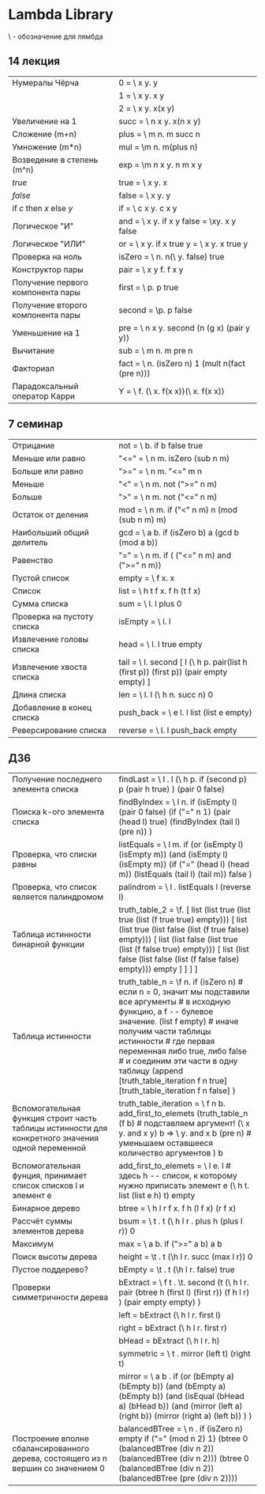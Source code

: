 # Lambda Library
\ - обозначение для лямбда

## 14 лекция
<p>
    <table>
        <tr>
            <td width="200px">Нумералы Чёрча</td>
            <td>0 = \ x y. y</td>
        </tr>
        <tr>
            <td width="200px"></td>
            <td>1 = \ x y. x y</td>
        </tr>
        <tr>
            <td width="200px"></td>
            <td>2 = \ x y. x(x y)</td>
        </tr>
        <tr>
            <td width="200px">Увеличение на 1</td>
            <td>succ = \ n x y. x(n x y)</td>
        </tr>
        <tr>
            <td width="200px">Сложение (m+n)</td>
            <td>plus = \ m n. m succ n</td>
        </tr>
        <tr>
            <td width="200px">Умножение (m*n)</td>
            <td>mul = \m n. m(plus n)</td>
        </tr>
        <tr>
            <td width="200px">Возведение в степень (m^n)</td>
            <td>exp = \m n x y. n m x y</td>
        </tr>
        <tr>
            <td width="200px"><i>true</td>
            <td>true = \ x y. x</td>
        </tr>
        <tr>
            <td width="200px"><i>false</td>
            <td>false = \ x y. y</td>
        </tr>
        <tr>
            <td width="200px">if <i>c</i> then <i>x</i> else <i>y</td>
            <td>if = \ c x y. c x y</td>
        </tr>
        <tr>
            <td width="200px">Логическое "И"</td>
            <td>and = \ x y. if x y false = \xy. x y false</td>
        </tr>
        <tr>
            <td width="200px">Логическое "ИЛИ"</td>
            <td>or = \ x y. if x true y = \ x y. x true y</td>
        </tr>
        <tr>
            <td width="200px">Проверка на ноль</td>
            <td>isZero = \ n. n(\ y. false) true</td>
        </tr>
        <tr>
            <td width="200px">Конструктор пары</td>
            <td>pair = \ x y f. f x y</td>
        </tr>
        <tr>
            <td width="200px">Получение первого компонента пары</td>
            <td>first = \ p. p true</td>
        </tr>
        <tr>
            <td width="200px">Получение второго компонента пары</td>
            <td>second = \p. p false</td>
        </tr>
        <tr>
            <td width="200px">Уменьшение на 1</td>
            <td>pre = \ n x y. second (n (g x) (pair y y))</td>
        </tr>
        <tr>
            <td width="200px">Вычитание</td>
            <td>sub = \ m n. m pre n</td>
        </tr>
        <tr>
            <td width="200px">Факториал</td>
            <td>fact = \ n. (isZero n) 1 (mult n(fact (pre n)))</td>
        </tr>
        <tr>
            <td width="200px">Парадоксальный оператор Карри</td>
            <td>Y = \ f. (\ x. f(x x))(\ x. f(x x))</td>
        </tr>
    </table>
</p>

## 7 семинар
<p>
    <table>
        <tr>
            <td width="200px">Отрицание</td>
            <td>not = \ b. if b false true</td>
        </tr>
        <tr>
            <td width="200px">Меньше или равно</td>
            <td>"<=" = \ n m. isZero (sub n m)</td>
        </tr>
        <tr>
            <td width="200px">Больше или равно</td>
            <td>">=" = \ n m. "<=" m n</td>
        </tr>
        <tr>
            <td width="200px">Меньше</td>
            <td>"<" = \ n m. not (">=" n m)</td>
        </tr>
        <tr>
            <td width="200px">Больше</td>
            <td>">" = \ n m. not ("<=" n m)</td>
        </tr>
        <tr>
            <td width="200px">Остаток от деления</td>
            <td>mod = \ n m. if ("<" n m) n (mod (sub n m) m)</td>
        </tr>
        <tr>
            <td width="200px">Наибольший общий делитель</td>
            <td>gcd = \ a b. if (isZero b) a (gcd b (mod a b))</td>
        </tr>
        <tr>
            <td width="200px">Равенство</td>
            <td>"=" = \ n m. if ( ("<=" n m) and (">=" n m))</td>
        </tr>
        <tr>
            <td width="200px">Пустой список</td>
            <td>empty = \ f x. x</td>
        </tr>
        <tr>
            <td width="200px">Список</td>
            <td>list = \ h t f x. f h (t f x)</td>
        </tr>
        <tr>
            <td width="200px">Сумма списка</td>
            <td>sum = \ l. l plus 0</td>
        </tr>
        <tr>
            <td width="200px">Проверка на пустоту списка</td>
            <td>isEmpty = \ l. l</td>
        </tr>
        <tr>
            <td width="200px">Извлечение головы списка</td>
            <td>head = \ l. l true empty</td>
        </tr>
        <tr>
            <td width="200px">Извлечение хвоста списка</td>
            <td>tail =  \ l. second [ l (\ h p. pair(list h (first p)) (first p)) (pair empty empty) ]</td>
        </tr>
        <tr>
            <td width="200px">Длина списка</td>
            <td>len = \ l. l (\ h n. succ n) 0</td>
        </tr>
        <tr>
            <td width="200px">Добавление в конец списка</td>
            <td>push_back = \ e l. l list (list e empty) </td>
        </tr>
        <tr>
            <td width="200px">Реверсирование списка</td>
            <td>reverse = \ l. l push_back empty</td>
        </tr>
    </table>
</p>

## ДЗ6
<p>
    <table>
        <tr>
            <td width="200px">Получение последнего элемента списка</td>
            <td>findLast = \ l . l
                (\ h p. if (second p)
                            p
                            (pair h true)
                )
                (pair 0 false)</td>
        </tr>
        <tr>
            <td width="200px">Поиска k-ого элемента списка</td>
            <td>findByIndex = \ l n. if (isEmpty l)
                        (pair 0 false)
                        (if ("=" n 1)
                            (pair (head l) true)
                            (findByIndex (tail l) (pre n))
                        )</td>
        </tr>
        <tr>
            <td width="200px">Проверка, что списки равны</td>
            <td>listEquals = \ l m. if (or (isEmpty l) (isEmpty m))
                       (and (isEmpty l) (isEmpty m))
                       (if ("=" (head l) (head m))
                           (listEquals (tail l) (tail m))
                           false
                       )</td>
        </tr>
        <tr>
            <td width="200px">Проверка, что список является палиндромом</td>
            <td>palindrom = \ l . listEquals l (reverse l)</td>
        </tr>
        <tr>
            <td width="200px">Таблица истинности бинарной функции</td>
            <td>truth_table_2 =
\f. [ list
          (list true (list true (list (f true true) empty)))
          [ list
                (list true (list false (list (f true false) empty)))
                [ list
                      (list false (list true (list (f false true) empty)))
                      [ list
                            (list false (list false (list (f false false) empty)))
                            empty
                      ]
                ]
          ]
    ]</td>
        </tr>
        <tr>
            <td width="200px">Таблица истинности</td>
            <td>truth_table_n = \f n. if (isZero n)
                         # если n = 0, значит мы подставили все аргументы
                         # в исходную функцию, а f -- булевое значение.
                         (list f empty)
                         # иначе получим части таблицы истинности
                         # где первая переменная либо true, либо false
                         # и соединим эти части в одну таблицу
                         (append
                           [truth_table_iteration f n true]
                           [truth_table_iteration f n false]
                         )</td>
        </tr>
        <tr>
            <td width="200px">Вспомогательная функция строит часть таблицы истинности для конкретного значения одной переменной</td>
            <td>truth_table_iteration = \ f n b. add_first_to_elemets
                                            (truth_table_n
                                               (f b) # подставляем аргумент! (\ x y. and x y) b => \ y. and x b
                                               (pre n) # уменьшаем оставшееся количество аргументов
                                            )
                                            b</td>
        </tr>
        <tr>
            <td width="200px">Вспомогательная фунция, принимает список списков l и элемент e</td>
            <td>add_first_to_elemets = \ l e. l
                                # здесь h -- список, к которому нужно приписать элемент e
                                (\ h t. list (list e h) t)
                                empty</td>
        </tr>
        <tr>
            <td width="200px">Бинарное дерево</td>
            <td>btree = \ h l r f x. f h (l f x) (r f x)</td>
        </tr>
        <tr>
            <td width="200px">Рассчёт суммы элементов дерева</td>
            <td>bsum = \ t . t (\ h l r . plus h (plus l r)) 0</td>
        </tr>
        <tr>
            <td width="200px">Максимум</td>
            <td>max = \ a b. if (">=" a b) a b</td>
        </tr>
        <tr>
            <td width="200px">Поиск высоты дерева</td>
            <td>height = \t . t (\h l r. succ (max l r)) 0</td>
        </tr>
        <tr>
            <td width="200px">Пустое поддерево?</td>
            <td>bEmpty = \t . t (\h l r. false) true</td>
        </tr>
        <tr>
            <td width="200px">Проверки симметричности дерева</td>
            <td>bExtract = \ f t . \t. second (t
                      (\ h l r. pair
                                    (btree h (first l) (first r))
                                    (f h l r)
                      )
                      (pair empty empty)
                  )</td>
        </tr>
        <tr>
            <td width="200px"></td>
            <td>left = bExtract (\ h l r. first l)</td>
        </tr>
        <tr>
            <td width="200px"></td>
            <td>right = bExtract (\ h l r. first r)</td>
        </tr>
        <tr>
            <td width="200px"></td>
            <td>bHead = bExtract (\ h l r. h)</td>
        </tr>
        <tr>
            <td width="200px"></td>
            <td>symmetric = \ t . mirror (left t) (right t)</td>
        </tr>
        <tr>
            <td width="200px"></td>
            <td>mirror = \ a b . if (or (bEmpty a) (bEmpty b))
                    (and (bEmpty a) (bEmpty b))
                    (and (isEqual (bHead a) (bHead b))
                         (and
                           (mirror (left a) (right b))
                           (mirror (right a) (left b))
                         )
                    )</td>
        </tr>
        <tr>
            <td width="200px">Построение вполне сбалансированного дерева, состоящего из n вершин со значением 0</td>
            <td>balancedBTree = \ n .  if (isZero n)
                          empty
                          if ("=" (mod n 2) 1)
                             (btree 0 (balancedBTree (div n 2)) (balancedBTree (div n 2)))
                             (btree 0 (balancedBTree (div n 2)) (balancedBTree (pre (div n 2))))</td>
        </tr>
    </table>
</p>
